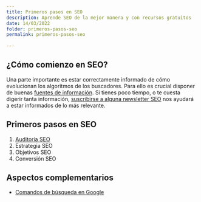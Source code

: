 ```yaml
---
title: Primeros pasos en SEO
description: Aprende SEO de la mejor manera y con recursos gratuitos
date: 14/03/2022
folder: primeros-pasos-seo
permalink: primeros-pasos-seo
  
---
```


## ¿Cómo comienzo en SEO?

Una parte importante es estar correctamente informado de cómo evolucionan los algoritmos de los buscadores. Para ello es crucial disponer de buenas [fuentes de información](https://chuletaseo.com/fuentes-informacion).  Si tienes poco tiempo, o te cuesta digerir tanta información, [suscribirse a alguna newsletter SEO](https://chuletaseo.com/newsletter-seo) nos ayudará a estar informados de lo más relevante. 

## Primeros pasos en SEO 

 1. [Auditoría SEO](https://chuletaseo.com/auditoria-seo)
 2. Estrategia SEO
 3. Objetivos SEO
 4. Conversión SEO
 

## Aspectos complementarios

- <a href="https://chuletaseo.com/comandos-busqueda-google">Comandos de búsqueda en Google</a>



<!--stackedit_data:
eyJoaXN0b3J5IjpbNzI1NDMxMDc0LDE0NzUwODU4NjEsMjAyOT
QyMjk0OSw4MjI5MDY4NzIsODk2MzExNTU0XX0=
-->